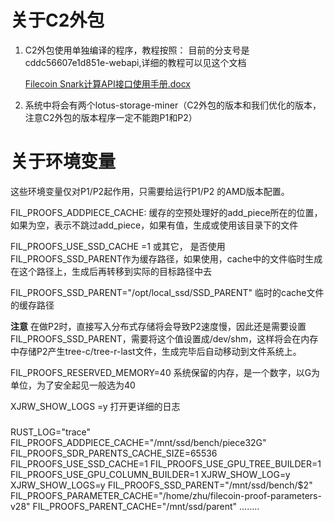 

# 关于C2外包 
1. C2外包使用单独编译的程序，教程按照：
  目前的分支号是cddc56607e1d851e-webapi,详细的教程可以见这个文档 

    [Filecoin Snark计算API接口使用手册.docx](https://kdocs.cn/l/sygDgqBm7?f=111)
2. 系统中将会有两个lotus-storage-miner（C2外包的版本和我们优化的版本，注意C2外包的版本程序一定不能跑P1和P2）


# 关于环境变量


这些环境变量仅对P1/P2起作用，只需要给运行P1/P2 的AMD版本配置。

FIL_PROOFS_ADDPIECE_CACHE: 缓存的空预处理好的add_piece所在的位置，如果为空，表示不跳过add_piece，如果有值，生成或使用该目录下的文件

FIL_PROOFS_USE_SSD_CACHE =1 或其它， 是否使用FIL_PROOFS_SSD_PARENT作为缓存路径，如果使用，cache中的文件临时生成在这个路径上，生成后再转移到实际的目标路径中去

FIL_PROOFS_SSD_PARENT="/opt/local_ssd/SSD_PARENT" 临时的cache文件的缓存路径

**注意** 在做P2时，直接写入分布式存储将会导致P2速度慢，因此还是需要设置FIL_PROOFS_SSD_PARENT，需要将这个值设置成/dev/shm，这样将会在内存中存储P2产生tree-c/tree-r-last文件，生成完毕后自动移动到文件系统上。 

FIL_PROOFS_RESERVED_MEMORY=40 系统保留的内存，是一个数字，以G为单位，为了安全起见一般选为40

XJRW_SHOW_LOGS =y 打开更详细的日志

### 
RUST_LOG="trace" FIL_PROOFS_ADDPIECE_CACHE="/mnt/ssd/bench/piece32G"  FIL_PROOFS_SDR_PARENTS_CACHE_SIZE=65536 FIL_PROOFS_USE_SSD_CACHE=1 FIL_PROOFS_USE_GPU_TREE_BUILDER=1 FIL_PROOFS_USE_GPU_COLUMN_BUILDER=1  XJRW_SHOW_LOG=y XJRW_SHOW_LOGS=y FIL_PROOFS_SSD_PARENT="/mnt/ssd/bench/$2" FIL_PROOFS_PARAMETER_CACHE="/home/zhu/filecoin-proof-parameters-v28" FIL_PROOFS_PARENT_CACHE="/mnt/ssd/parent" ........
